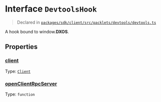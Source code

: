 # Interface `DevtoolsHook`
> Declared in [`packages/sdk/client/src/packlets/devtools/devtools.ts`]()

A hook bound to window.__DXOS__.

## Properties
### [client](https://github.com/dxos/dxos/blob/main/packages/sdk/client/src/packlets/devtools/devtools.ts#L15)
Type: <code>[Client](/api/@dxos/client/classes/Client)</code>

### [openClientRpcServer](https://github.com/dxos/dxos/blob/main/packages/sdk/client/src/packlets/devtools/devtools.ts#L16)
Type: <code>function</code>
